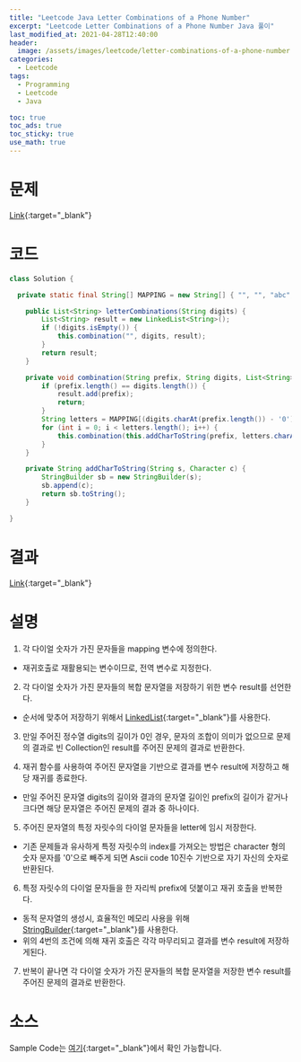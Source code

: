 ```yaml
---
title: "Leetcode Java Letter Combinations of a Phone Number"
excerpt: "Leetcode Letter Combinations of a Phone Number Java 풀이"
last_modified_at: 2021-04-28T12:40:00
header:
  image: /assets/images/leetcode/letter-combinations-of-a-phone-number.png
categories:
  - Leetcode
tags:
  - Programming
  - Leetcode
  - Java

toc: true
toc_ads: true
toc_sticky: true
use_math: true
---
```

# 문제
[Link](https://leetcode.com/problems/letter-combinations-of-a-phone-number/){:target="_blank"}

# 코드
```java
class Solution {

  private static final String[] MAPPING = new String[] { "", "", "abc", "def", "ghi", "jkl", "mno", "pqrs", "tuv", "wxyz" };

	public List<String> letterCombinations(String digits) {
		List<String> result = new LinkedList<String>();
		if (!digits.isEmpty()) {
			this.combination("", digits, result);
		}
		return result;
	}

	private void combination(String prefix, String digits, List<String> result) {
		if (prefix.length() == digits.length()) {
			result.add(prefix);
			return;
		}
		String letters = MAPPING[(digits.charAt(prefix.length()) - '0')];
		for (int i = 0; i < letters.length(); i++) {
			this.combination(this.addCharToString(prefix, letters.charAt(i)), digits, result);
		}
	}

	private String addCharToString(String s, Character c) {
		StringBuilder sb = new StringBuilder(s);
		sb.append(c);
		return sb.toString();
	}

}
```

# 결과
[Link](https://leetcode.com/submissions/detail/485817328/){:target="_blank"}

# 설명
1. 각 다이얼 숫자가 가진 문자들을 mapping 변수에 정의한다.
  - 재귀호출로 재활용되는 변수이므로, 전역 변수로 지정한다.

2. 각 다이얼 숫자가 가진 문자들의 복합 문자열을 저장하기 위한 변수 result를 선언한다.
  - 순서에 맞추어 저장하기 위해서 [LinkedList](https://docs.oracle.com/javase/8/docs/api/java/util/LinkedList.html){:target="_blank"}를 사용한다.

3. 만일 주어진 정수열 digits의 길이가 0인 경우, 문자의 조합이 의미가 없으므로 문제의 결과로 빈 Collection인 result를 주어진 문제의 결과로 반환한다.

4. 재귀 함수를 사용하여 주어진 문자열을 기반으로 결과를 변수 result에 저장하고 해당 재귀를 종료한다.
  - 만일 주어진 문자열 digits의 길이와 결과의 문자열 길이인 prefix의 길이가 같거나 크다면 해당 문자열은 주어진 문제의 결과 중 하나이다.

5. 주어진 문자열의 특정 자릿수의 다이얼 문자들을 letter에 임시 저장한다.
  - 기존 문제들과 유사하게 특정 자릿수의 index를 가져오는 방법은 character 형의 숫자 문자를 '0'으로 빼주게 되면 Ascii code 10진수 기반으로 자기 자신의 숫자로 반환된다.

6. 특정 자릿수의 다이얼 문자들을 한 자리씩 prefix에 덧붙이고 재귀 호출을 반복한다.
  - 동적 문자열의 생성시, 효율적인 메모리 사용을 위해 [StringBuilder](https://docs.oracle.com/javase/tutorial/java/data/buffers.html){:target="_blank"}를 사용한다.
  - 위의 4번의 조건에 의해 재귀 호출은 각각 마무리되고 결과를 변수 result에 저장하게된다.

7. 반복이 끝나면 각 다이얼 숫자가 가진 문자들의 복합 문자열을 저장한 변수 result를 주어진 문제의 결과로 반환한다.

# 소스
Sample Code는 [여기](https://github.com/GracefulSoul/leetcode/blob/master/src/main/java/gracefulsoul/problems/LetterCombinationsOfAPhoneNumber.java){:target="_blank"}에서 확인 가능합니다.